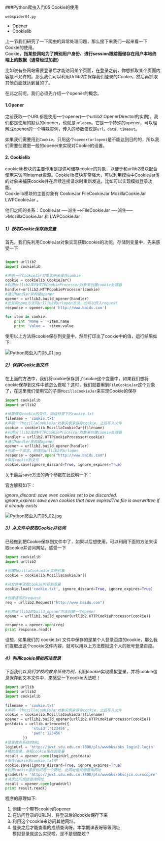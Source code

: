 ###Python爬虫入门05 Cookie的使用

`webspider04.py`

* Opener
* Cookielib

上一节我们研究了一下爬虫的异常处理问题，那么接下来我们一起来看一下Cookie的使用。    
Cookie，**指某些网站为了辨别用户身份、进行session跟踪而储存在用户本地终端上的数据（通常经过加密）**     

比如说有些网站需要登录后才能访问某个页面，在登录之前，你想抓取某个页面内容是不允许的。那么我们可以利用Urllib2库保存我们登录的Cookie，然后再抓取其他页面就达到目的了。   

在此之前呢，我们必须先介绍一个opener的概念。

#### 1.Opener

之前获取一个URL都是使用一个opener(一个urllib2.OpenerDirector的实例)。我们都是使用的默认的opener，也就是`urlopen`。它是一个特殊的opener，可以理解成opener的一个特殊实例，传入的参数仅仅是`url，data，timeout`。

如果我们需要用到`Cookie`，只用这个`opener(urlopen)`是不能达到目的的，所以我们需要创建更一般的opener来实现对Cookie的设置。

#### 2. Cookielib

cookielib模块的主要作用是提供可储存cookie的对象，以便于和urllib2模块配合使用来访问Internet资源。Cookielib模块非常强大，可以利用模块中CookieJar类的对象来捕获cookie并在后续连接请求时重新发送，比如可以实现模拟登录功能。     
Cookielib模块的主要对象有 CookieJar FileCookieJar MozillaCookieJar LWPCookieJar 。     

他们之间的关系：CookieJar —-派生—->FileCookieJar —-派生—–>MozillaCookieJar 和 LWPCookieJar

##### 1）获取Cookie保存到变量

首先，我们先利用CookieJar对象实现获取cookie的功能，存储到变量中，先来感受一下

```python

import urllib2
import cookielib

#声明一个CookieJar对象实例来保存cookie
cookie = cookielib.CookieJar()
#利用urllib2库的HTTPCookieProcessor对象来创建cookie处理器
handler=urllib2.HTTPCookieProcessor(cookie)
#通过handler来构建opener
opener = urllib2.build_opener(handler)
#此处的open方法同urllib2的urlopen方法，也可以传入request
response = opener.open('http://www.baidu.com')

for item in cookie:
    print 'Name = '+item.name
    print 'Value = '+item.value

```

使用以上方法将cookie保存到变量中，然后打印出了cookie中的值，运行结果如下:

![Python爬虫入门05_01.jpg](http://7xifyp.com1.z0.glb.clouddn.com/Python爬虫入门05_01.jpg)

##### 2）保存Cookie到文件

在上面的方法中，我们将cookie保存到了cookie这个变量中，如果我们想将cookie保存到文件中该怎么做呢？这时，我们就要用到`FileCookieJar`这个对象了，在这里我们使用它的子类`MozillaCookieJar`来实现Cookie的保存

```python
import cookielib
import urllib2
 
#设置保存cookie的文件，同级目录下的cookie.txt
filename = 'cookie.txt'
#声明一个MozillaCookieJar对象实例来保存cookie，之后写入文件
cookie = cookielib.MozillaCookieJar(filename)
#利用urllib2库的HTTPCookieProcessor对象来创建cookie处理器
handler = urllib2.HTTPCookieProcessor(cookie)
#通过handler来构建opener
opener = urllib2.build_opener(handler)
#创建一个请求，原理同urllib2的urlopen
response = opener.open("http://www.baidu.com")
#保存cookie到文件
cookie.save(ignore_discard=True, ignore_expires=True)
```

关于最后save方法的两个参数在此说明一下：

官方解释如下：

*ignore_discard: save even cookies set to be discarded.*     
*ignore_expires: save even cookies that have expiredThe file is overwritten if it already exists*

![Python爬虫入门05_02.jpg](http://7xifyp.com1.z0.glb.clouddn.com/Python爬虫入门05_02.jpg)

##### 3）从文件中获取Cookie并访问

已经做到把Cookie保存到文件中了，如果以后想使用，可以利用下面的方法来读取cookie并访问网站，感受一下

```python
import cookielib
import urllib2
 
#创建MozillaCookieJar实例对象
cookie = cookielib.MozillaCookieJar()

#从文件中读取cookie内容到变量
cookie.load('cookie.txt', ignore_discard=True, ignore_expires=True)

#创建请求的request
req = urllib2.Request("http://www.baidu.com")

#利用urllib2的build_opener方法创建一个opener
opener = urllib2.build_opener(urllib2.HTTPCookieProcessor(cookie))

response = opener.open(req)
print response.read()
```

设想，如果我们的 cookie.txt 文件中保存的是某个人登录百度的cookie，那么我们提取出这个cookie文件内容，就可以用以上方法模拟这个人的账号登录百度。


##### 4）利用cookie模拟网站登录

下面我们以*我们学校的教育系统为例*，利用cookie实现模拟登录，并将cookie信息保存到文本文件中，来感受一下cookie大法吧！

```python
import urllib
import urllib2
import cookielib
 
filename = 'cookie.txt'
#声明一个MozillaCookieJar对象实例来保存cookie，之后写入文件
cookie = cookielib.MozillaCookieJar(filename)
opener = urllib2.build_opener(urllib2.HTTPCookieProcessor(cookie))
postdata = urllib.urlencode({
            'stuid':'123456',
            'pwd':'123456'
        })
#登录教务系统的URL
loginUrl = 'http://jwxt.sdu.edu.cn:7890/pls/wwwbks/bks_login2.login'
#模拟登录，并把cookie保存到变量
result = opener.open(loginUrl,postdata)
#保存cookie到cookie.txt中
cookie.save(ignore_discard=True, ignore_expires=True)
#利用cookie请求访问另一个网址，此网址是成绩查询网址
gradeUrl = 'http://jwxt.sdu.edu.cn:7890/pls/wwwbks/bkscjcx.curscopre'
#请求访问成绩查询网址
result = opener.open(gradeUrl)
print result.read()
```

程序的原理如下:      
1. 创建一个带有cookie的opener          
2. 在访问登录的URL时，将登录后的cookie保存下来       
3. 利用这个cookie来访问其他网址。      
4. 登录之后才能查看的成绩查询呀，本学期课表呀等等网址     
模拟登录就这么实现啦，是不是很酷炫？          



